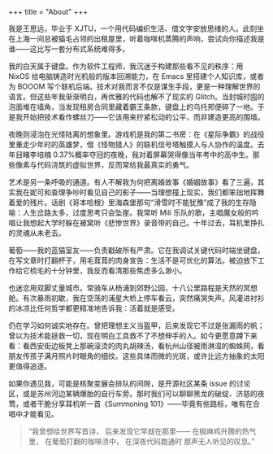 +++
title = "About"
+++

我是王思远，毕业于 XJTU，一个用代码编织生活、借文字安放思绪的人。此刻坐在上海一间总被猫毛占领的出租屋里，听着咖啡机蒸腾的声响，尝试向你描述我是谁——这比写一套分布式系统难得多。

我的白天属于键盘。作为软件工程师，我沉迷于构建那些看不见的秩序：用 NixOS 给电脑铸造时光机般的版本回溯能力，在 Emacs 里搭建个人知识库，或者为 BOOOM 写个联机后端。技术对我而言不仅是谋生手段，更是一种理解世界的语言。但这些年我渐渐明白，再优雅的代码也解不了现实的 Glitch。当封城时囤的泡面堆在墙角，当发现租房合同里藏着霸王条款，键盘上的乌托邦便碎了一地。于是我开始把技术看作螺丝刀——它该用来拧紧松动的公平，而非建造更高的围墙。

夜晚则浸泡在光怪陆离的想象里。游戏机是我的第二书房：在《星际争霸》的战役里重走少年时的英雄梦，借《怪物猎人》的联机信号塔触摸人与人协作的温度。去年目睹李培楠 0.37%概率夺冠的夜晚，我对着屏幕哭得像当年考中的高中生。那些像素与代码浇筑的虚拟世界，反而常给我最真实的勇气。

艺术是另一条呼吸的通道。有人不解我为何把离婚故事《婚姻故事》看了三遍，其实我在妮可和查理争吵时看见自己的影子——当理想撞上现实，我们都笨拙地挥舞着爱的残片。话剧《哥本哈根》里海森堡那句“滑雪时不能犹豫”成了我的生存隐喻：人生岔路太多，过度思考只会坠崖。我常听 Mili 乐队的歌，主唱魔女般的吟唱让我想起大学时躲在被窝听《悲惨世界》录音带的自己。十年过去，耳机里挣扎的灵魂从未老去。

葡萄——我的蓝猫室友——负责戳破所有严肃。它在我调试关键代码时端坐键盘，在写文章时打翻杯子，用毛茸茸的肉身宣告：生活不是可优化的算法。被迫放下工作给它梳毛的十分钟里，我反而看清那些焦虑多么渺小。

也迷恋用双脚丈量城市。常骑车从杨浦到郊野公园，十八公里路程是天然的冥想舱。有次暴雨初歇，我在空荡的浦星大桥上停车看云，突然痛哭失声。风灌进衬衫的冰凉比任何哲学都更精准地告诉我：活着就是感受。

仍在学习如何诚实地存在。曾把理想主义当盔甲，后来发现它不过是张漏雨的帆；曾以为技术能拯救一切，现在明白工具救不了不想伸手的人。如今更愿意蹲下来看：看西安街边板凳上那碗滚烫的肉丸胡辣汤，看杭州山径被雨淋湿的蜘蛛网，看朋友传孩子满月照片时眼角的细纹。这些具体而微的光斑，或许比远方抽象的太阳更值得追逐。

如果你遇见我，可能是核聚变展会排队的间隙，是开源社区某条 issue 的讨论区，或是苏州河边某辆爆胎的自行车旁。那时我们可以聊聊黑龙的破绽、济慈的夜莺，或者干脆分享耳机听一首《Summoning 101》——毕竟有些路标，唯有在合唱中才能看见。

> “我曾想给世界写首诗，
> 后来发现它早就在那里——
> 在椒麻鸡升腾的热气里，
> 在葡萄打翻的咖啡渍中，
> 在深夜代码跑通时
> 那声无人听见的叹息。”
